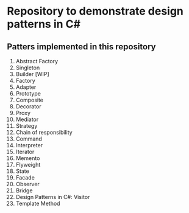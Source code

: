# Repository to demonstrate design patterns in C#

## Patters implemented in this repository
1. Abstract Factory
1. Singleton
1. Builder
[WIP]
1. Factory
1. Adapter
1. Prototype
1. Composite
1. Decorator
1. Proxy
1. Mediator
1. Strategy
1. Chain of responsibility
1. Command
1. Interpreter
1. Iterator
1. Memento
1. Flyweight
1. State
1. Facade
1. Observer
1. Bridge
1. Design Patterns in C#: Visitor
1. Template Method
